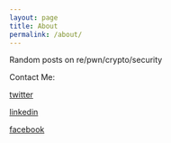 ```yaml
---
layout: page
title: About
permalink: /about/
---
```


Random posts on re/pwn/crypto/security

Contact Me:

[twitter](https://twitter.com/_sudhackar)

[linkedin](https://www.linkedin.com/in/sudhackar/)

[facebook](https://www.fb.com/sudhackar)
